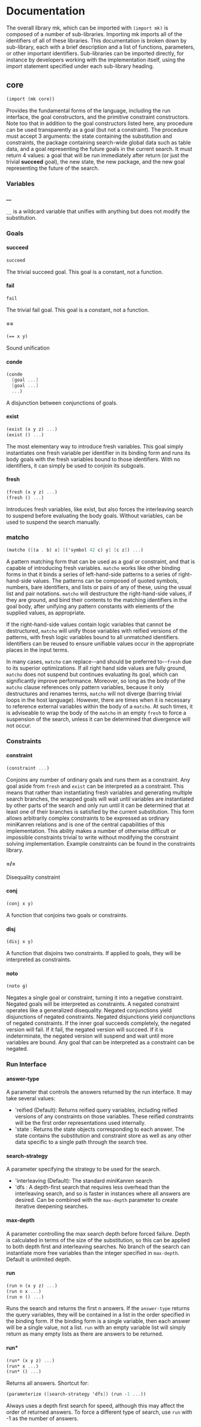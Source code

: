 # Documentation
The overall library mk, which can be imported with `(import mk)` is composed of a number of sub-libraries. Importing mk imports all of the identifiers of all of these libraries. This documentation is broken down by sub-library, each with a brief description and a list of functions, parameters, or other important identifiers. Sub-libraries can be imported directly, for instance by developers working with the implementation itself, using the import statement specified under each sub-library heading.

## core
```scheme
(import (mk core))
```
Provides the fundamental forms of the language, including the run interface, the goal constructors, and the primitive constraint constructors.
Note too that in addition to the goal constructors listed here, any procedure can be used transparently as a goal (but not a constraint). The procedure must accept 3 arguments: the state containing the substitution and constraints, the package containing search-wide global data such as table data, and a goal representing the future goals in the current search. It must return 4 values: a goal that will be run immediately after return (or just the trivial **succeed** goal), the new state, the new package, and the new goal representing the future of the search.

### Variables
#### __
`__` is a wildcard variable that unifies with anything but does not modify the substitution.

### Goals
#### succeed
```scheme
succeed
```
The trivial succeed goal. This goal is a constant, not a function.
#### fail
```scheme
fail
```
The trivial fail goal. This goal is a constant, not a function.
#### ==
```scheme
(== x y)
```
Sound unification
#### conde
```scheme
(conde
  [goal ...]
  [goal ...]
  ...)
```
A disjunction between conjunctions of goals.
#### exist
```scheme
(exist (x y z) ...)
(exist () ...)
```
The most elementary way to introduce fresh variables. This goal simply instantiates one fresh variable per identifier in its binding form and runs its body goals with the fresh variables bound to those identifiers. With no identifiers, it can simply be used to conjoin its subgoals.
#### fresh
```scheme
(fresh (x y z) ...)
(fresh () ...)
```
Introduces fresh variables, like exist, but also forces the interleaving search to suspend before evaluating the body goals. Without variables, can be used to suspend the search manually.
### matcho
```scheme
(matcho ([(a . b) x] [('symbol 42 c) y] [c z]) ...)
```
A pattern matching form that can be used as a goal or constraint, and that is capable of introducing fresh variables. `matcho` works like other binding forms in that it binds a series of left-hand-side patterns to a series of right-hand-side values. The patterns can be composed of quoted symbols, numbers, bare identifiers, and lists or pairs of any of these, using the usual list and pair notations. `matcho` will destructure the right-hand-side values, if they are ground, and bind their contents to the matching identifiers in the goal body, after unifying any pattern constants with elements of the supplied values, as appropriate. 

If the right-hand-side values contain logic variables that cannot be destructured, `matcho` will unify those variables with reified versions of the patterns, with fresh logic variables bound to all unmatched identifiers. Identifiers can be reused to ensure unifiable values occur in the appropriate places in the input terms.

In many cases, `matcho` can replace--and should be preferred to--`fresh` due to its superior optimizations. If all right hand side values are fully ground, `matcho` does not suspend but continues evaluating its goal, which can significantly improve performance. Moreover, so long as the body of the `matcho` clause references only pattern variables, because it only destructures and renames terms, `matcho` will not diverge (barring trivial loops in the host language). However, there are times when it is necessary to reference external variables within the body of a `matcho`. At such times, it is adviseable to wrap the body of the `matcho` in an empty `fresh` to force a suspension of the search, unless it can be determined that divergence will not occur.

### Constraints
#### constraint
```scheme
(constraint ...)
```
Conjoins any number of ordinary goals and runs them as a constraint. Any goal aside from `fresh` and `exist` can be interpreted as a constraint. This means that rather than instantiating fresh variables and generating multiple search branches, the wrapped goals will wait until variables are instantiated by other parts of the search and only run until it can be determined that at least one of their branches is satisfied by the current substitution. This form allows arbitrarily complex constraints to be expressed as ordinary miniKanren relations and is one of the central capabilities of this implementation. This ability makes a number of otherwise difficult or impossible constraints trivial to write without modifying the constraint solving implementation. Example constraints can be found in the constraints library.
#### =/=
Disequality constraint
#### conj
```scheme
(conj x y)
```
A function that conjoins two goals or constraints.
#### disj
```scheme
(disj x y)
```
A function that disjoins two constraints. If applied to goals, they will be interpreted as constraints.
#### noto
```scheme
(noto g)
```
Negates a single goal or constraint, turning it into a negative constraint. Negated goals will be interpreted as constraints. A negated constraint operates like a generalized disequality. Negated conjunctions yield disjunctions of negated constraints. Negated disjunctions yield conjunctions of negated constraints. If the inner goal succeeds completely, the negated version will fail. If it fail, the negated version will succeed. If it is indeterminate, the negated version will suspend and wait until more variables are bound. Any goal that can be interpreted as a constraint can be negated.

### Run Interface
#### answer-type
A parameter that controls the answers returned by the run interface. It may take several values:
- 'reified (Default): Returns reified query variables, including reified versions of any constraints on those variables. These reified constraints will be the first order representations used internally.
- 'state : Returns the state objects corresponding to each answer. The state contains the substitution and constraint store as well as any other data specific to a single path through the search tree.
#### search-strategy
A parameter specifying the strategy to be used for the search.
- 'interleaving (Default): The standard miniKanren search
- 'dfs : A depth-first search that requires less overhead than the interleaving search, and so is faster in instances where all answers are desired. Can be combined with the `max-depth` parameter to create iterative deepening searches.
#### max-depth
A parameter controlling the max search depth before forced failure. Depth is calculated in terms of the size of the substitution, so this can be applied to both depth first and interleaving searches. No branch of the search can instantiate more free variables than the integer specified in `max-depth`. Default is unlimited depth.
#### run
```scheme
(run n (x y z) ...)
(run n x ...)
(run n () ...)
```
Runs the search and returns the first n answers. If the `answer-type` returns the query variables, they will be contained in a list in the order specified in the binding form. If the binding form is a single variable, then each answer will be a single value, not a list. `run` with an empty variable list will simply return as many empty lists as there are answers to be returned.
#### run*
```scheme
(run* (x y z) ...)
(run* x ...)
(run* () ...)
```
Returns all answers. Shortcut for:
```scheme
(parameterize ([search-strategy 'dfs]) (run -1 ...))
```
Always uses a depth first search for speed, although this may affect the order of returned answers. To force a different type of search, use `run` with -1 as the number of answers.
